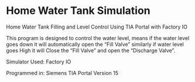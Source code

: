 # Home Water Tank Simulation
Home Water Tank Filling and Level Control Using TIA Portal with Factory IO

This program is designed to control the water level, means if the water level goes down it will automatically open the “Fill Valve” similarly if water level goes High it will Close the “Fill Valve” and open the “Discharge Valve”.


Simulator Used: Factory IO

Programmed in: Siemens TIA Portal Version 15
